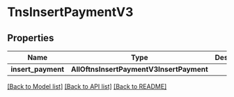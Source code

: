 # TnsInsertPaymentV3

## Properties
Name | Type | Description | Notes
------------ | ------------- | ------------- | -------------
**insert_payment** | **AllOftnsInsertPaymentV3InsertPayment** |  | 

[[Back to Model list]](../README.md#documentation-for-models) [[Back to API list]](../README.md#documentation-for-api-endpoints) [[Back to README]](../README.md)

